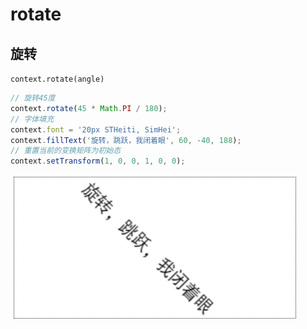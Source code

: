 # rotate

## 旋转

`context.rotate(angle)`

```js
// 旋转45度
context.rotate(45 * Math.PI / 180);
// 字体填充
context.font = '20px STHeiti, SimHei';
context.fillText('旋转，跳跃，我闭着眼', 60, -40, 188);
// 重置当前的变换矩阵为初始态
context.setTransform(1, 0, 0, 1, 0, 0);
```

![](./__assets__/rotate-2022-03-29-17-36-28.png)
